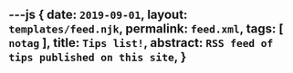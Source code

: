 ---js
{
  date:      `2019-09-01`,
  layout:    `templates/feed.njk`,
  permalink: `feed.xml`,
  tags:      [ `notag` ],
  title:     `Tips list!`,
  abstract:  `RSS feed of tips published on this site`,
}
---